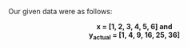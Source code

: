Our given data were as follows:<br>
<p align= 'center'><b>x = [1, 2, 3, 4, 5, 6] and <br>
y<sub>actual</sub> = [1, 4, 9, 16, 25, 36]
</b>
</p>
